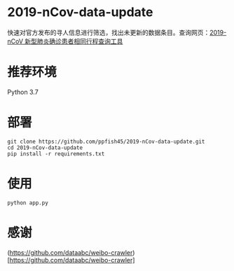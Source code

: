 # 2019-nCov-data-update
快速对官方发布的寻人信息进行筛选，找出未更新的数据条目。查询网页：[2019-nCoV 新型肺炎确诊患者相同行程查询工具](http://2019ncov.toolmao.com/)

# 推荐环境
Python 3.7

# 部署
```
git clone https://github.com/ppfish45/2019-nCov-data-update.git
cd 2019-nCov-data-update
pip install -r requirements.txt
```

# 使用
`python app.py`

# 感谢
(https://github.com/dataabc/weibo-crawler)[https://github.com/dataabc/weibo-crawler]
